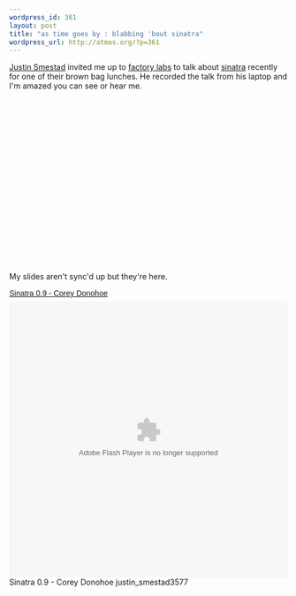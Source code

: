 ```yaml
--- 
wordpress_id: 361
layout: post
title: "as time goes by : blabbing 'bout sinatra"
wordpress_url: http://atmos.org/?p=361
---
```

[Justin Smestad](http://twitter.com/jsmestad) invited me up to
[factory labs](http://www.factorylabs.com/) to talk about
[sinatra](http://sinatrarb.com) recently for one of their brown bag
lunches.  He recorded the talk from his laptop and I'm amazed you can see or
hear me.

<object width="400" height="300">
  <param name="allowfullscreen" value="true" />
  <param name="allowscriptaccess" value="always" />
  <param name="movie" value="http://vimeo.com/moogaloop.swf?clip_id=4650697&amp;server=vimeo.com&amp;show_title=1&amp;show_byline=1&amp;show_portrait=0&amp;color=&amp;fullscreen=1" />
  <embed src="http://vimeo.com/moogaloop.swf?clip_id=4650697&amp;server=vimeo.com&amp;show_title=1&amp;show_byline=1&amp;show_portrait=0&amp;color=&amp;fullscreen=1" type="application/x-shockwave-flash" allowfullscreen="true" allowscriptaccess="always" width="400" height="300">
  </embed>
</object>

My slides aren't sync'd up but they're here.

<a title="View Sinatra 0.9 - Corey Donohoe on Scribd" href="http://www.scribd.com/doc/15440443/Sinatra-09-Corey-Donohoe" style="margin: 12px auto 6px auto; font-family: Helvetica,Arial,Sans-serif; font-style: normal; font-variant: normal; font-weight: normal; font-size: 14px; line-height: normal; font-size-adjust: none; font-stretch: normal; -x-system-font: none; display: block; text-decoration: underline;">
  Sinatra 0.9 - Corey Donohoe
</a>

<object codebase="http://download.macromedia.com/pub/shockwave/cabs/flash/swflash.cab#version=9,0,0,0" id="doc_360422910313890" name="doc_360422910313890" classid="clsid:d27cdb6e-ae6d-11cf-96b8-444553540000" align="middle" height="500" width="100%" rel="media:document" resource="http://d.scribd.com/ScribdViewer.swf?document_id=15440443&access_key=key-1rytundm4w1pdeg41fow&page=1&version=1&viewMode=" xmlns:media="http://search.yahoo.com/searchmonkey/media/" xmlns:dc="http://purl.org/dc/terms/" >
  <param name="movie" value="http://d.scribd.com/ScribdViewer.swf?document_id=15440443&access_key=key-1rytundm4w1pdeg41fow&page=1&version=1&viewMode=" />
  <param name="quality" value="high" />
  <param name="play" value="true" />
  <param name="loop" value="true" />
  <param name="scale" value="showall" />
  <param name="wmode" value="opaque" />
  <param name="devicefont" value="false" />
  <param name="bgcolor" value="#ffffff" />
  <param name="menu" value="true" />
  <param name="allowFullScreen" value="true" />
  <param name="allowScriptAccess" value="always" />
  <param name="salign" value="" />
  <embed src="http://d.scribd.com/ScribdViewer.swf?document_id=15440443&access_key=key-1rytundm4w1pdeg41fow&page=1&version=1&viewMode=" quality="high" pluginspage="http://www.macromedia.com/go/getflashplayer" play="true" loop="true" scale="showall" wmode="opaque" devicefont="false" bgcolor="#ffffff" name="doc_360422910313890_object" menu="true" allowfullscreen="true" allowscriptaccess="always" salign="" type="application/x-shockwave-flash" align="middle"  height="500" width="100%">
  </embed>
  <span rel="media:thumbnail" href="http://i.scribd.com/public/images/uploaded/30432736/pitMLwQMEs_thumbnail.jpeg" />
  <span property="media:title">
    Sinatra 0.9 - Corey Donohoe
  </span>
  <span property="dc:creator">
    justin_smestad3577
  </span>
  <span property="dc:type" content="Text" />
</object>
<div style="margin: 6px auto 3px auto; font-family: Helvetica,Arial,Sans-serif; font-style: normal; font-variant: normal; font-weight: normal; font-size: 12px; line-height: normal; font-size-adjust: none; font-stretch: normal; -x-system-font: none; display: block;">
</div>
